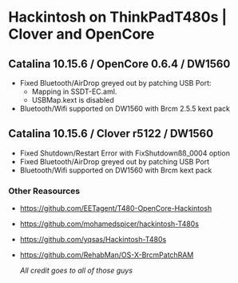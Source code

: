 # Hackintosh on ThinkPadT480s | Clover and OpenCore

## Catalina 10.15.6 / OpenCore 0.6.4 / DW1560

- Fixed Bluetooth/AirDrop greyed out by patching USB Port:
	- Mapping in SSDT-EC.aml.
	- USBMap.kext is disabled
- Bluetooth/Wifi supported on DW1560 with Brcm 2.5.5 kext pack

## Catalina 10.15.6 / Clover r5122 / DW1560

- Fixed Shutdown/Restart Error with FixShutdownßß_0004 option
- Fixed Bluetooth/AirDrop greyed out by patching USB Port 
- Bluetooth/Wifi supported on DW1560 with Brcm kext pack

### Other Reasources

- https://github.com/EETagent/T480-OpenCore-Hackintosh
- https://github.com/mohamedspicer/hackintosh-T480s
- https://github.com/yqsas/Hackintosh-T480s
- https://github.com/RehabMan/OS-X-BrcmPatchRAM


  *All credit goes to all of those guys*
